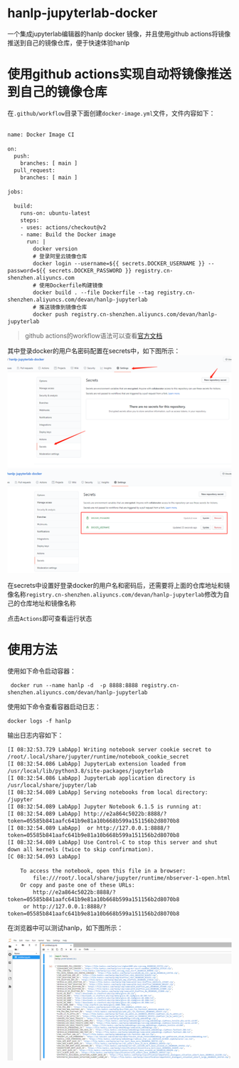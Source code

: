 # hanlp-jupyterlab-docker
一个集成jupyterlab编辑器的hanlp docker 镜像，并且使用github actions将镜像推送到自己的镜像仓库，便于快速体验hanlp
# 使用github actions实现自动将镜像推送到自己的镜像仓库

在`.github/workflow`目录下面创建`docker-image.yml`文件，文件内容如下：
```
  
name: Docker Image CI

on:
  push:
    branches: [ main ]
  pull_request:
    branches: [ main ]

jobs:

  build:
    runs-on: ubuntu-latest
    steps:
    - uses: actions/checkout@v2
    - name: Build the Docker image
      run: | 
        docker version
        # 登录阿里云镜像仓库
        docker login --username=${{ secrets.DOCKER_USERNAME }} --password=${{ secrets.DOCKER_PASSWORD }} registry.cn-shenzhen.aliyuncs.com
        # 使用Dockerfile构建镜像
        docker build . --file Dockerfile --tag registry.cn-shenzhen.aliyuncs.com/devan/hanlp-jupyterlab
        # 推送镜像到镜像仓库
        docker push registry.cn-shenzhen.aliyuncs.com/devan/hanlp-jupyterlab
```
> github actions的workflow语法可以查看[官方文档](https://docs.github.com/cn/free-pro-team@latest/actions/reference/workflow-syntax-for-github-actions)


其中登录docker的用户名密码配置在secrets中，如下图所示：
![设置secrets](./images/set-secrets-1.png)
![设置secrets](./images/set-secrets-2.png)

在secrets中设置好登录docker的用户名和密码后，还需要将上面的仓库地址和镜像名称`registry.cn-shenzhen.aliyuncs.com/devan/hanlp-jupyterlab`修改为自己的仓库地址和镜像名称

点击`Actions`即可查看运行状态

# 使用方法
使用如下命令启动容器：
```
 docker run --name hanlp -d  -p 8888:8888 registry.cn-shenzhen.aliyuncs.com/devan/hanlp-jupyterlab
```
使用如下命令查看容器启动日志：
```
docker logs -f hanlp
```
输出日志内容如下：
```
[I 08:32:53.729 LabApp] Writing notebook server cookie secret to /root/.local/share/jupyter/runtime/notebook_cookie_secret
[I 08:32:54.086 LabApp] JupyterLab extension loaded from /usr/local/lib/python3.8/site-packages/jupyterlab
[I 08:32:54.086 LabApp] JupyterLab application directory is /usr/local/share/jupyter/lab
[I 08:32:54.089 LabApp] Serving notebooks from local directory: /jupyter
[I 08:32:54.089 LabApp] Jupyter Notebook 6.1.5 is running at:
[I 08:32:54.089 LabApp] http://e2a864c5022b:8888/?token=05585b841aafc641b9e81a10b668b599a151156b2d8070b8
[I 08:32:54.089 LabApp]  or http://127.0.0.1:8888/?token=05585b841aafc641b9e81a10b668b599a151156b2d8070b8
[I 08:32:54.089 LabApp] Use Control-C to stop this server and shut down all kernels (twice to skip confirmation).
[C 08:32:54.093 LabApp] 
    
    To access the notebook, open this file in a browser:
        file:///root/.local/share/jupyter/runtime/nbserver-1-open.html
    Or copy and paste one of these URLs:
        http://e2a864c5022b:8888/?token=05585b841aafc641b9e81a10b668b599a151156b2d8070b8
     or http://127.0.0.1:8888/?token=05585b841aafc641b9e81a10b668b599a151156b2d8070b8

```
在浏览器中可以测试hanlp，如下图所示：

![jupyterlab](./images/jupyter-screenshot.png)







